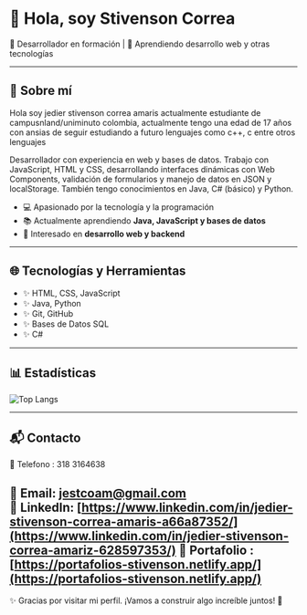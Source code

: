 # 👋 Hola, soy Stivenson Correa  
🚀 Desarrollador en formación | 🌱 Aprendiendo desarrollo web y otras tecnologías

---

## 📌 Sobre mí  
Hola soy jedier stivenson correa amaris actualmente estudiante de campusnland/uniminuto colombia, actualmente tengo una edad de 17 años con ansias de seguir estudiando a futuro lenguajes como c++, c entre otros lenguajes

Desarrollador con experiencia en web y bases de datos. Trabajo con JavaScript, HTML y CSS, desarrollando interfaces dinámicas con Web Components, validación de formularios y manejo de datos en JSON y localStorage. También tengo conocimientos en Java, C# (básico) y Python.
- 💻 Apasionado por la tecnología y la programación  
- 📚 Actualmente aprendiendo **Java, JavaScript y bases de datos**  
- 🎯 Interesado en **desarrollo web y backend**  

---

## 🌐 Tecnologías y Herramientas
- ✨ HTML, CSS, JavaScript
- ✨ Java, Python
- ✨ Git, GitHub
- ✨ Bases de Datos SQL
- ✨ C#
---

## 📊 Estadísticas
![Top Langs](https://github-readme-stats.vercel.app/api/top-langs/?username=Stivenco12&layout=compact&theme=dark)

---

## 📬 Contacto  
📱 Telefono : 318 3164638 

📧 Email: jestcoam@gmail.com  
🔗 LinkedIn: [https://www.linkedin.com/in/jedier-stivenson-correa-amaris-a66a87352/](https://www.linkedin.com/in/jedier-stivenson-correa-amariz-628597353/)
💼 Portafolio : [https://portafolios-stivenson.netlify.app/](https://portafolios-stivenson.netlify.app/)
---

✨ Gracias por visitar mi perfil. ¡Vamos a construir algo increíble juntos! 🚀



